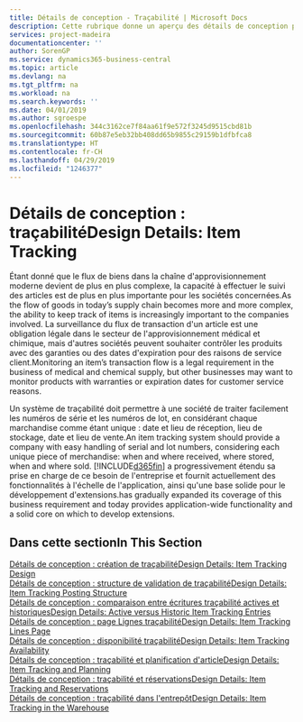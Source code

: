 ```yaml
---
title: Détails de conception - Traçabilité | Microsoft Docs
description: Cette rubrique donne un aperçu des détails de conception pour la traçabilité.
services: project-madeira
documentationcenter: ''
author: SorenGP
ms.service: dynamics365-business-central
ms.topic: article
ms.devlang: na
ms.tgt_pltfrm: na
ms.workload: na
ms.search.keywords: ''
ms.date: 04/01/2019
ms.author: sgroespe
ms.openlocfilehash: 344c3162ce7f84aa61f9e572f3245d9515cbd81b
ms.sourcegitcommit: 60b87e5eb32bb408dd65b9855c29159b1dfbfca8
ms.translationtype: HT
ms.contentlocale: fr-CH
ms.lasthandoff: 04/29/2019
ms.locfileid: "1246377"
---
```

# <a name="design-details-item-tracking"></a><span data-ttu-id="4250d-103">Détails de conception : traçabilité</span><span class="sxs-lookup"><span data-stu-id="4250d-103">Design Details: Item Tracking</span></span>
<span data-ttu-id="4250d-104">Étant donné que le flux de biens dans la chaîne d'approvisionnement moderne devient de plus en plus complexe, la capacité à effectuer le suivi des articles est de plus en plus importante pour les sociétés concernées.</span><span class="sxs-lookup"><span data-stu-id="4250d-104">As the flow of goods in today’s supply chain becomes more and more complex, the ability to keep track of items is increasingly important to the companies involved.</span></span> <span data-ttu-id="4250d-105">La surveillance du flux de transaction d'un article est une obligation légale dans le secteur de l'approvisionnement médical et chimique, mais d'autres sociétés peuvent souhaiter contrôler les produits avec des garanties ou des dates d'expiration pour des raisons de service client.</span><span class="sxs-lookup"><span data-stu-id="4250d-105">Monitoring an item’s transaction flow is a legal requirement in the business of medical and chemical supply, but other businesses may want to monitor products with warranties or expiration dates for customer service reasons.</span></span>  

<span data-ttu-id="4250d-106">Un système de traçabilité doit permettre à une société de traiter facilement les numéros de série et les numéros de lot, en considérant chaque marchandise comme étant unique : date et lieu de réception, lieu de stockage, date et lieu de vente.</span><span class="sxs-lookup"><span data-stu-id="4250d-106">An item tracking system should provide a company with easy handling of serial and lot numbers, considering each unique piece of merchandise: when and where received, where stored, when and where sold.</span></span> [!INCLUDE[d365fin](includes/d365fin_md.md)] <span data-ttu-id="4250d-107">a progressivement étendu sa prise en charge de ce besoin de l'entreprise et fournit actuellement des fonctionnalités à l'échelle de l'application, ainsi qu'une base solide pour le développement d'extensions.</span><span class="sxs-lookup"><span data-stu-id="4250d-107">has gradually expanded its coverage of this business requirement and today provides application-wide functionality and a solid core on which to develop extensions.</span></span>  

## <a name="in-this-section"></a><span data-ttu-id="4250d-108">Dans cette section</span><span class="sxs-lookup"><span data-stu-id="4250d-108">In This Section</span></span>  
[<span data-ttu-id="4250d-109">Détails de conception : création de traçabilité</span><span class="sxs-lookup"><span data-stu-id="4250d-109">Design Details: Item Tracking Design</span></span>](design-details-item-tracking-design.md)  
[<span data-ttu-id="4250d-110">Détails de conception : structure de validation de traçabilité</span><span class="sxs-lookup"><span data-stu-id="4250d-110">Design Details: Item Tracking Posting Structure</span></span>](design-details-item-tracking-posting-structure.md)  
[<span data-ttu-id="4250d-111">Détails de conception : comparaison entre écritures traçabilité actives et historiques</span><span class="sxs-lookup"><span data-stu-id="4250d-111">Design Details: Active versus Historic Item Tracking Entries</span></span>](design-details-active-versus-historic-item-tracking-entries.md)  
[<span data-ttu-id="4250d-112">Détails de conception : page Lignes traçabilité</span><span class="sxs-lookup"><span data-stu-id="4250d-112">Design Details: Item Tracking Lines Page</span></span>](design-details-item-tracking-lines-window.md)  
[<span data-ttu-id="4250d-113">Détails de conception : disponibilité traçabilité</span><span class="sxs-lookup"><span data-stu-id="4250d-113">Design Details: Item Tracking Availability</span></span>](design-details-item-tracking-availability.md)  
[<span data-ttu-id="4250d-114">Détails de conception : traçabilité et planification d'article</span><span class="sxs-lookup"><span data-stu-id="4250d-114">Design Details: Item Tracking and Planning</span></span>](design-details-item-tracking-and-planning.md)  
[<span data-ttu-id="4250d-115">Détails de conception : traçabilité et réservations</span><span class="sxs-lookup"><span data-stu-id="4250d-115">Design Details: Item Tracking and Reservations</span></span>](design-details-item-tracking-and-reservations.md)  
[<span data-ttu-id="4250d-116">Détails de conception : traçabilité dans l'entrepôt</span><span class="sxs-lookup"><span data-stu-id="4250d-116">Design Details: Item Tracking in the Warehouse</span></span>](design-details-item-tracking-in-the-warehouse.md)
